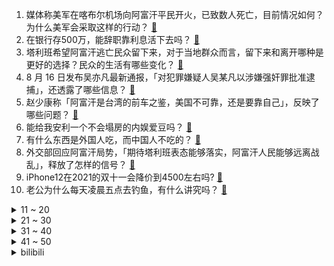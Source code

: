 1. 媒体称美军在喀布尔机场向阿富汗平民开火，已致数人死亡，目前情况如何？为什么美军会采取这样的行动？ [:link:](https://www.zhihu.com/question/480114274)
2. 在银行存500万，能辞职靠利息活下去吗？ [:link:](https://www.zhihu.com/question/347518117)
3. 塔利班希望阿富汗逃亡民众留下来，对于当地群众而言，留下来和离开哪种是更好的选择？民众的生活有哪些变化？ [:link:](https://www.zhihu.com/question/480088269)
4. 8 月 16 日发布吴亦凡最新通报，「对犯罪嫌疑人吴某凡以涉嫌强奸罪批准逮捕」，还透露了哪些信息？ [:link:](https://www.zhihu.com/question/480210305)
5. 赵少康称「阿富汗是台湾的前车之鉴，美国不可靠，还是要靠自己」，反映了哪些问题？ [:link:](https://www.zhihu.com/question/480186370)
6. 能给我安利一个不会塌房的内娱爱豆吗？ [:link:](https://www.zhihu.com/question/479928977)
7. 有什么东西是外国人吃，而中国人不吃的？ [:link:](https://www.zhihu.com/question/314472784)
8. 外交部回应阿富汗局势，「期待塔利班表态能够落实，阿富汗人民能够远离战乱」，释放了怎样的信号？ [:link:](https://www.zhihu.com/question/480139637)
9. iPhone12在2021的双十一会降价到4500左右吗? [:link:](https://www.zhihu.com/question/444606321)
10. 老公为什么每天凌晨五点去钓鱼，有什么讲究吗？ [:link:](https://www.zhihu.com/question/474753426)
<details>
<summary>11 ~ 20</summary>

11. 8 月 16 日警方宣布吴亦凡被依法批捕，他的被定罪和抓捕给了内地娱乐圈什么启示？ [:link:](https://www.zhihu.com/question/480211218)
12. 2020 年北京市外来新生代农民工监测报告发布，报告显示从事信息软件相关人群占比大幅提高，意味着什么？ [:link:](https://www.zhihu.com/question/480121997)
13. 孩子才三岁，孩子童年重要，还是自己人生重要? [:link:](https://www.zhihu.com/question/480007918)
14. 流浪猫会不会羡慕宠物猫？ [:link:](https://www.zhihu.com/question/324311742)
15. 《扫黑风暴》有哪些细节让人细思恐极？ [:link:](https://www.zhihu.com/question/478914926)
16. 得了德尔塔之后，有可能再得拉姆达吗？ [:link:](https://www.zhihu.com/question/477908420)
17. 为什么很多人减肥都靠饿，没有运动的概念吗？ [:link:](https://www.zhihu.com/question/287424393)
18. 张哲瀚爆红不到半年就从「当红流量」变「被封杀」，品牌在选择艺人的时候应该如何避雷？ [:link:](https://www.zhihu.com/question/479922683)
19. iPhone13 系列价格或与 12 保持一致，国行预计 5499 起，你会入手吗？有哪些期待？ [:link:](https://www.zhihu.com/question/480023574)
20. 阿里涉事领导为何会持有女员工的身份证？阿里女员工被侵害案有六大待解疑问，真实情况如何？ [:link:](https://www.zhihu.com/question/480050983)
</details>
<details>
<summary>21 ~ 30</summary>

21. 经济学家任泽平称，建议生三胎每月奖励 3000 至5000 元，这样的政策有可能提高生育率吗？ [:link:](https://www.zhihu.com/question/480092731)
22. 天津发布高考新政，报名条件调整为「户籍+学籍」，会产生什么影响？ [:link:](https://www.zhihu.com/question/480066513)
23. 如何看待小米 MIX 4 首卖秒售罄，1 分钟销售额突破 3 亿？ [:link:](https://www.zhihu.com/question/480057517)
24. 在酒吧喊一次“这轮酒我请”大概得花多少钱？ [:link:](https://www.zhihu.com/question/279194092)
25. 80 余位芒果 TV 艺人自发签「艺人艺德承诺书」，对艺人艺德是否能起到约束作用？ [:link:](https://www.zhihu.com/question/480093245)
26. 有没有比陈奕迅《富士山下》里“谁能凭爱意让富士山私有”还好的句子? [:link:](https://www.zhihu.com/question/424619553)
27. 如何看待女子将 10 年校园欺凌经历做成桌游？遭遇校园欺凌该怎么做？ [:link:](https://www.zhihu.com/question/480022438)
28. 为什么金庸的小说反复被翻拍成电视剧，但电视剧的口碑一次比一次差？ [:link:](https://www.zhihu.com/question/479934492)
29. 颠覆性的 4D 打印技术，会对我们的生活有什么改变？ [:link:](https://www.zhihu.com/question/477646130)
30. 你见过的城府最深的人是什么样子的？ [:link:](https://www.zhihu.com/question/26717612)
</details>
<details>
<summary>31 ~ 40</summary>

31. 为什么家长总是执着于让孩子洗碗？ [:link:](https://www.zhihu.com/question/478553261)
32. 如何评价《你是我的荣耀》里迪丽热巴的豪宅？如果你拥有 300㎡ 大平层，你会怎么装修、设计？ [:link:](https://www.zhihu.com/question/478931141)
33. 如何评价 2021 年 8 月 10 日发布的「小米首款高端智能音箱」Xiaomi Sound？ [:link:](https://www.zhihu.com/question/478812991)
34. 在《EVA》新世纪福音战士·剧场版“终”中，真嗣与真希波确定恋爱关系了吗？ [:link:](https://www.zhihu.com/question/448346115)
35. 有哪些比较好吃的泡面/方便面推荐？ [:link:](https://www.zhihu.com/question/264391396)
36. 我现在17岁，学习不行，想去打工，想问一下大家，是打工还是去读职校？ [:link:](https://www.zhihu.com/question/478254385)
37. 人为什么要善良呢？ [:link:](https://www.zhihu.com/question/35645891)
38. 8月16日警方宣布依法对犯罪嫌疑人吴某凡以涉嫌强奸罪批准逮捕，之后还会经历哪些调查程序？可能如何量刑？ [:link:](https://www.zhihu.com/question/480211112)
39. 哪些动物有可能进化出「一夫一妻制」？ [:link:](https://www.zhihu.com/question/458063603)
40. 高中生容貌焦虑怎么办？ [:link:](https://www.zhihu.com/question/479691935)
</details>
<details>
<summary>41 ~ 50</summary>

41. 能告诉我你们最喜欢的一句话是什么吗？ [:link:](https://www.zhihu.com/question/357529025)
42. 如何评价电视剧《扫黑风暴》？ [:link:](https://www.zhihu.com/question/453137890)
43. 甜酷女孩怎么穿？ [:link:](https://www.zhihu.com/question/476856363)
44. 你现在所做的工作是生活所迫还是单纯的热爱？ [:link:](https://www.zhihu.com/question/475546598)
45. 有哪些让你二刷的言情小说？ [:link:](https://www.zhihu.com/question/354691177)
46. 为什么大厨做菜喜欢放糖，糖起什么作用呢？到底哪些菜需要放糖？ [:link:](https://www.zhihu.com/question/478737610)
47. 有哪些你觉得在怀孕时应该知道，却没人告诉你的事？ [:link:](https://www.zhihu.com/question/301567580)
48. 前途和ta，你选谁？ [:link:](https://www.zhihu.com/question/479777390)
49. 有没有男主偏执成狂占有欲很强的病娇文？ [:link:](https://www.zhihu.com/question/382880947)
50. 游戏《明日方舟》似乎骂声一片，为何我还是玩得很开心？ [:link:](https://www.zhihu.com/question/479187293)
</details><details>
<summary>bilibili</summary>

1. 《 离 谱 》 [:link:](//www.bilibili.com/video/BV1kQ4y127L2)
2. 人类高质量玩具！我蚌埠住了，哈哈哈哈哈哈 [:link:](//www.bilibili.com/video/BV1jL4y1e7Uz)
3. 七夕节老番茄老和自己玩游戏 [:link:](//www.bilibili.com/video/BV1dv411P79U)
4. 谋 权 篡 位 7 [:link:](//www.bilibili.com/video/BV16M4y157Bi)
5. 《妇仇者联盟》：枪在手，跟鹅走！ [:link:](//www.bilibili.com/video/BV1Rq4y1n7CR)
6. ⚡⚡我炸干了沉默⚡⚡ [:link:](//www.bilibili.com/video/BV1Ag411j7Vw)
7. 小何灭“红火蚁”被网络圣人攻击，被气得一肚子气，怎么不说新冠病毒也是小生命 [:link:](//www.bilibili.com/video/BV1dL4y1Y7Ef)
8. 《以卢之名》原神迪卢克玩家现状 [:link:](//www.bilibili.com/video/BV1dA411w7yt)
9. S T A Y [:link:](//www.bilibili.com/video/BV1zg411j7NL)
10. 自己不舍的吃的粥却拿出来招待我，这次来给奶奶换上新床铺… [:link:](//www.bilibili.com/video/BV1Jf4y137ms)
<details>
<summary>11 ~ 20</summary>

11. 我 今 年 最 牛 的 视 频 [:link:](//www.bilibili.com/video/BV1e3411z7p4)
12. 10条黄鱼煮一碗汤！4两面粉压一张皮！ [:link:](//www.bilibili.com/video/BV1hq4y1S7rP)
13. 【没啥用科技】智能手套 拿捏未来 [:link:](//www.bilibili.com/video/BV13o4y1U7CG)
14. 我叫“章鱼哥” 一个平凡的人 [:link:](//www.bilibili.com/video/BV1Kq4y1M7Eq)
15. 教你如何正确地说废话！ [:link:](//www.bilibili.com/video/BV1sg411j7rx)
16. 全红婵被扒、朱婷被陷害，冠军们的未来，在被饭圈毁掉！【洞察社会系列44】 [:link:](//www.bilibili.com/video/BV12g411j7MV)
17. 对不起，我们作弊了。 [:link:](//www.bilibili.com/video/BV1Rf4y1V7tC)
18. 刚柔并济，震撼开场！《七夕奇妙游》节目《龙门金刚》来啦！ [:link:](//www.bilibili.com/video/BV1zg411j7uz)
19. 笑点低是吵不了架的 [:link:](//www.bilibili.com/video/BV15h411i7Cz)
20. 十年网龄才知道的穿越火线故事，你还记得当初打CF的日子吗？【十年网龄】 [:link:](//www.bilibili.com/video/BV1N341167vK)
</details>
<details>
<summary>21 ~ 30</summary>

21. 吐 槽 我 自 己 [:link:](//www.bilibili.com/video/BV1gL411J765)
22. 黑入虚假社保卡网站后台。。。 [:link:](//www.bilibili.com/video/BV11q4y1Q7vk)
23. 【STN快报第五季50】《STNS5终》：暂时再见，所有的STN快报 [:link:](//www.bilibili.com/video/BV1EM4y1L7jW)
24. 【鸟人】最全宵宫机制攻略，宵宫的设计有问题吗？附原神必修四《输出成本论》 [:link:](//www.bilibili.com/video/BV1Fo4y1U7cT)
25. 没有人能代替她们原谅，没有！ [:link:](//www.bilibili.com/video/BV1kP4y1W7oV)
26. 荒岛生存 day1,三帅小伙荒岛求生，没想到第一天就.... [:link:](//www.bilibili.com/video/BV1ig411j74u)
27. ★泰拉瑞亚★Terraria《籽岷的硬核大师生存 第一集 萌新初来乍到》 [:link:](//www.bilibili.com/video/BV15v411T75R)
28. 【打泥泥】这场真人秀的内容，是毁掉一个文明！ [:link:](//www.bilibili.com/video/BV1kU4y177hK)
29. 上海偶像就该参加中国高考！ [:link:](//www.bilibili.com/video/BV1NL411J7Kb)
30. 耗资千万的诚意之作！刘慈欣科幻漫画一口气看完！ [:link:](//www.bilibili.com/video/BV17L4y1e7tr)
</details>
<details>
<summary>31 ~ 40</summary>

31. 【时代少年团】《我喜欢你》七夕小片 [:link:](//www.bilibili.com/video/BV13g411j7zC)
32. 夏天太热，狗子是怎么降温的？二哈属实最聪明，吹空调外机！ [:link:](//www.bilibili.com/video/BV1Eg411j7ef)
33. 全网最硬核脱粉，张哲瀚再也不见！ [:link:](//www.bilibili.com/video/BV1Cq4y1Q7Y3)
34. 转发！铭记！76年前的今天日本宣布无条件投降 [:link:](//www.bilibili.com/video/BV18A411w7R9)
35. 【半佛】说到环保，中国笑了 [:link:](//www.bilibili.com/video/BV1XA411P7Cw)
36. 【时光代理人】校服三人组在澜映画的营业日常片段流出（误） [:link:](//www.bilibili.com/video/BV1744y1y7nu)
37. 【让学】消失的老七，究竟去哪儿了？老七是叛徒吗？ [:link:](//www.bilibili.com/video/BV1U3411z7iF)
38. 【王者荣耀牙膏】一直有谣言说我谈恋爱了，我来澄清一下，这不是谣言！ [:link:](//www.bilibili.com/video/BV1t44y1y7pe)
39. 【MC红石特效】挑战-全B站最震撼的超电磁炮！ [:link:](//www.bilibili.com/video/BV1yv411P7yY)
40. 【张哲瀚翻车实录】从当红流量到官媒点名，只需四个月。 [:link:](//www.bilibili.com/video/BV1z64y1s7rq)
</details>
<details>
<summary>41 ~ 50</summary>

41. 帮上10000只猫找到家后，我也有家了！ [:link:](//www.bilibili.com/video/BV1Gb4y167iN)
42. 《马 龙 接 电 话》 [:link:](//www.bilibili.com/video/BV1Lh411i7yW)
43. 【一猩期#2】我好像走错了厕所了 [:link:](//www.bilibili.com/video/BV14o4y1U7Qc)
44. 【崩坏3】星火的燃起——琪亚娜的成长之路 [:link:](//www.bilibili.com/video/BV1rQ4y127oT)
45. 【罗翔】废除死刑的思潮从何而来？我后来为何反对废除死刑？ [:link:](//www.bilibili.com/video/BV1SP4y1W725)
46. 【部落冲突】爆肝n天，手摆365帧（365个阵型）完美还原蔡徐坤打篮球，鸡你太美~ [:link:](//www.bilibili.com/video/BV1wL411J7Cj)
47. 习近平与彭丽媛相知相伴，已携手走过三十余个寒暑 [:link:](//www.bilibili.com/video/BV12A411w7WL)
48. 当整个世界被水淹没！ [:link:](//www.bilibili.com/video/BV1Lo4y1U79f)
49. 【奥运冠军】吕小军入驻B站 [:link:](//www.bilibili.com/video/BV1po4y1U7be)
50. 【总结】爆肝1071集！毛利到底被扎了多少针？ [:link:](//www.bilibili.com/video/BV1Hq4y1H7kx)
</details>
<details>
<summary>51 ~ 60</summary>

51. 一个人在英国去吃自助餐 一言难尽 [:link:](//www.bilibili.com/video/BV1tA411w7rt)
52. “看完张哲瀚这句话后大为震撼！中国人的败类！” [:link:](//www.bilibili.com/video/BV1Pv411T7Co)
53. 我的世界，但是所有的方块都是随机的！ [:link:](//www.bilibili.com/video/BV1s44y1y7ec)
54. 海南岛绝无二心，揭秘渔民维护海洋主权武器“洗衣粉” [:link:](//www.bilibili.com/video/BV1B64y1s7kG)
55. 评分2.7！B站评分垫底动画! 看完彻底给我整不会了 [:link:](//www.bilibili.com/video/BV1SQ4y127tz)
56. 七 夕 直 男 现 状 [:link:](//www.bilibili.com/video/BV15q4y1H7a9)
57. 我喜欢你，非常非常喜欢你 [:link:](//www.bilibili.com/video/BV1P44y1y7wB)
58. 加油小仙才艺表演翻唱《童话镇》，当年非常火的一首歌你还记得吗 [:link:](//www.bilibili.com/video/BV11f4y137pU)
59. 翻唱《海底》你从未听过的船新版！！ [:link:](//www.bilibili.com/video/BV1zy4y1L7Ao)
60. 辅助死没死不重要 重要是大招开没开 [:link:](//www.bilibili.com/video/BV1RU4y17736)
</details>
<details>
<summary>61 ~ 70</summary>

61. 遇到这样的女生就娶了吧 [:link:](//www.bilibili.com/video/BV1ay4y1V7xh)
62. 《⚡️海 狗 失 控⚡️》 [:link:](//www.bilibili.com/video/BV1hQ4y1278V)
63. 当你写了个BUG！但是他明明就是个BUG呀！ [:link:](//www.bilibili.com/video/BV1SM4y157vg)
64. 【最新消息】涉嫌强奸罪，吴亦凡被批捕！ [:link:](//www.bilibili.com/video/BV1jQ4y1m7XP)
65. 荒岛生存地狱难度开局！第一天就刮台风..太难了！ [:link:](//www.bilibili.com/video/BV1Xo4y1m7mm)
66. 长一米重22斤的鲤鱼大家见过没？吃上去已经不像是鱼了！ [:link:](//www.bilibili.com/video/BV1aL411J7y3)
67. 【原神】急速神瞳攻略，3小时拿完292颗神瞳，全程领跑 [:link:](//www.bilibili.com/video/BV1fU4y177uc)
68. 每年吃狗1000万条，中国狗肉全靠偷？【懂点儿啥】 [:link:](//www.bilibili.com/video/BV1mP4y1W7jL)
69. 【光遇手书】固玩是我，不满意？ [:link:](//www.bilibili.com/video/BV1hf4y137BY)
70. 一日情侣，峰哥和G姐教大家如何约会 [:link:](//www.bilibili.com/video/BV1rM4y157is)
</details>
<details>
<summary>71 ~ 80</summary>

71. 感谢老弟的信任 [:link:](//www.bilibili.com/video/BV1AL4y1e7LE)
72. 我猜你们喜欢看这个... [:link:](//www.bilibili.com/video/BV123411z7TL)
73. 你搁这儿搁这儿呢 [:link:](//www.bilibili.com/video/BV1oo4y1m7ZK)
74. 「手书」现实光与夜之恋 [:link:](//www.bilibili.com/video/BV1jf4y1371Z)
75. 我的世界，但玩家会被怪物「强行绑架」！？ [:link:](//www.bilibili.com/video/BV1fq4y1n7q1)
76. 喀秋莎的故事 | 俄羅斯VTuber [:link:](//www.bilibili.com/video/BV1dL4y1Y74Z)
77. 七夕节到了 来分享我的情感经历(一） [:link:](//www.bilibili.com/video/BV1yh411B7yZ)
78. 萨日朗！！新版弈星这伤害是开挂了吧！ [:link:](//www.bilibili.com/video/BV1MP4y1s7in)
79. 【路温】国产女性群像剧，总是拍得不得劲儿 [:link:](//www.bilibili.com/video/BV17h411i7NK)
80. 恶心！日本人这样看待侵华战争 [:link:](//www.bilibili.com/video/BV1kU4y1771S)
</details>
<details>
<summary>81 ~ 90</summary>

81. 《可露希尔的秘密档案》09话：罗德岛心脏——控制中枢① [:link:](//www.bilibili.com/video/BV1ah411B7J5)
82. 一只被带去几十公里外的蚂蚁，会被当地蚂蚁接受吗？ [:link:](//www.bilibili.com/video/BV1kM4y157Ze)
83. 全程高能！难度等级从1到100的技巧抛物，纵享丝滑 [:link:](//www.bilibili.com/video/BV1ry4y1L7Ng)
84. 拔智齿级别：不要“笑裂开”挑战！ [:link:](//www.bilibili.com/video/BV1Uh411B7bo)
85. 帅 小 伙 荒 岛 生 存  Day1 [:link:](//www.bilibili.com/video/BV1U3411z76w)
86. 【猛男舞团】织 女 下 凡 [:link:](//www.bilibili.com/video/BV1Gy4y1V7nm)
87. 【4K60FPS】卢冠廷、莫文蔚《一生所爱》经典神曲！听懂已是曲中人！ [:link:](//www.bilibili.com/video/BV19o4y1m73f)
88. 七夕夜里我碰到了三个妹子 [:link:](//www.bilibili.com/video/BV1tf4y137Rq)
89. 【李玉刚自投稿】这首全新填词的《赤伶》送给你 [:link:](//www.bilibili.com/video/BV1Ef4y137gF)
90. 深夜便利店干饭，一路吃狗粮，还收到了礼物！美食探店/无广试吃员 [:link:](//www.bilibili.com/video/BV1rg411j7Eg)
</details>
<details>
<summary>91 ~ 100</summary>

91. 【医学博士】脸黑怎么办？I 如何有效改善肤色？揭秘美白骗局 [:link:](//www.bilibili.com/video/BV1cL4y1e7LT)
92. 新 手 玩 家 现 状 [:link:](//www.bilibili.com/video/BV17b4y167Wq)
93. 【原神/温迪/手书】巴巴托斯𝟑𝟎𝐬不心动挑战（以你的身躯扛得住几秒？） [:link:](//www.bilibili.com/video/BV11A411w7Qx)
94. 某 科 学 B 界 等 级 传 说 [:link:](//www.bilibili.com/video/BV1EQ4y127oY)
95. 【后现代美食】爱情的滋味全在这颗糖里了 [:link:](//www.bilibili.com/video/BV1Av411T7AA)
96. “敛墨三生只为画出你” 周深七夕晚会动情演唱《画绢》 [:link:](//www.bilibili.com/video/BV1pq4y1S7vA)
97. 试吃网友投出的中国十大冰淇淋！第十名竟遭网友唾弃！ [:link:](//www.bilibili.com/video/BV1EQ4y127S4)
98. 我妥协了 我腿黑了 [:link:](//www.bilibili.com/video/BV18g411j7PW)
99. 《崩坏3》5.1版本「无瑕乐土」宣传PV [:link:](//www.bilibili.com/video/BV1iP4y1W7Kk)
100. 💗别 人 家 的 龙 ~💗 [:link:](//www.bilibili.com/video/BV1AM4y1L7mj)
</details></details>